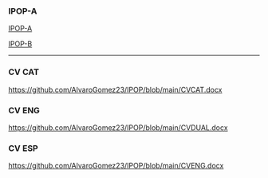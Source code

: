 ### IPOP-A
[IPOP-A](https://github.com/AlvaroGomez23/IPOP/blob/main/IPOP-A.pdf)

[IPOP-B](https://github.com/AlvaroGomez23/IPOP/blob/main/IPOP-B%20(1).pdf)
***
### CV CAT
https://github.com/AlvaroGomez23/IPOP/blob/main/CVCAT.docx
### CV ENG
https://github.com/AlvaroGomez23/IPOP/blob/main/CVDUAL.docx
### CV ESP
https://github.com/AlvaroGomez23/IPOP/blob/main/CVENG.docx

